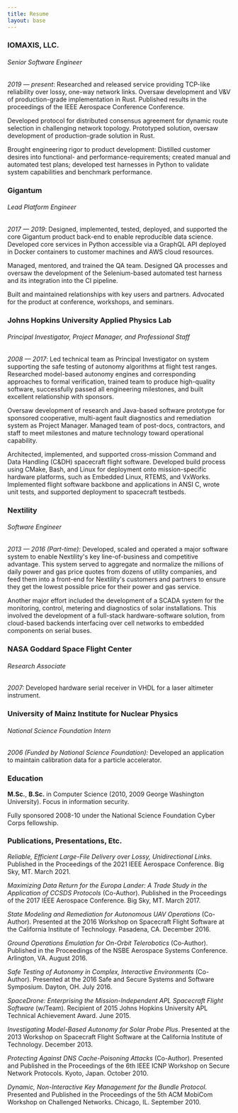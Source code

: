 ```yaml
---
title: Resume
layout: base
---
```


### IOMAXIS, LLC.

###### Senior Software Engineer

*2019 &mdash; present*: Researched and released service providing TCP-like reliability over lossy, one-way network links. Oversaw development and V&V of production-grade implementation in Rust. Published results in the proceedings of the IEEE Aerospace Conference Conference.

Developed protocol for distributed consensus agreement for dynamic route selection in challenging network topology. Prototyped solution, oversaw development of production-grade solution in Rust.

Brought engineering rigor to product development: Distilled customer desires into functional- and performance-requirements; created manual and automated test plans; developed test harnesses in Python to validate system capabilities and benchmark performance.


### Gigantum

###### Lead Platform Engineer

*2017 &mdash; 2019*:
Designed, implemented, tested, deployed, and supported the core Gigantum product back-end to enable reproducible data science. Developed core services in Python accessible via a GraphQL API deployed in Docker containers to customer machines and AWS cloud resources.

Managed, mentored, and trained the QA team. Designed QA processes and oversaw the development of the Selenium-based automated test harness and its integration into the CI pipeline.

Built and maintained relationships with key users and partners. Advocated for the product at conference, workshops, and seminars.


### Johns Hopkins University Applied Physics Lab

###### Principal Investigator, Project Manager, and Professional Staff

*2008 &mdash; 2017*:
Led technical team as Principal Investigator on system supporting the safe testing of autonomy algorithms at flight test ranges. Researched model-based autonomy engines and corresponding approaches to formal verification, trained team to produce high-quality software, successfully passed all engineering milestones, and built excellent relationship with sponsors.

Oversaw development of research and Java-based software prototype for sponsored cooperative, multi-agent fault diagnostics and remediation system as Project Manager. Managed team of post-docs, contractors, and staff to meet milestones and mature technology toward operational capability.

Architected, implemented, and supported cross-mission Command and Data Handling (C&DH) spacecraft flight software. Developed build process using CMake, Bash, and Linux for deployment onto mission-specific hardware platforms, such as Embedded Linux, RTEMS, and VxWorks. Implemented flight software backbone and applications in ANSI C, wrote unit tests, and supported deployment to spacecraft testbeds.


### Nextility

###### Software Engineer

*2013 &mdash; 2016 (Part-time):* Developed, scaled and operated a major software system to enable Nextility's key line-of-business and competitive advantage. This system served to aggregate and normalize the millions of daily power and gas price quotes from dozens of utility companies, and feed them into a front-end for Nextility's customers and partners to ensure they get the lowest possible price for their power and gas service.

Another major effort included the development of a SCADA system for the monitoring, control, metering and diagnostics of solar installations. This involved the development of a full-stack hardware-software solution, from cloud-based backends interfacing over cell networks to embedded components on serial buses.


### NASA Goddard Space Flight Center

###### Research Associate

*2007:* Developed hardware serial receiver in VHDL for a laser altimeter instrument.


### University of Mainz Institute for Nuclear Physics

###### National Science Foundation Intern

*2006 (Funded by National Science Foundation):* Developed an application to maintain calibration data for a particle accelerator.


### Education

**M.Sc.**, **B.Sc.** in Computer Science (2010, 2009 George Washington University). Focus in information security.

Fully sponsored 2008-10 under the National Science Foundation Cyber Corps fellowship.

### Publications, Presentations, Etc.

_Reliable, Efficient Large-File Delivery over Lossy, Unidirectional Links_. Published in the Proceedings of the 2021 IEEE Aerospace Conference. Big Sky, MT. March 2021.

_Maximizing Data Return for the Europa Lander: A Trade Study in the Application of CCSDS Protocols_ (Co-Author). Published in the Proceedings of the 2017 IEEE Aerospace Conference. Big Sky, MT. March 2017.

_State Modeling and Remediation for Autonomous UAV Operations_ (Co-Author). Presented at the 2016 Workshop on Spacecraft Flight Software at the California Institute of Technology. Pasadena, CA. December 2016.

_Ground Operations Emulation for On-Orbit Telerobotics_ (Co-Author). Published in the Proceedings of the NSBE Aerospace Systems Conference. Arlington, VA. August 2016.

_Safe Testing of Autonomy in Complex, Interactive Environments_ (Co-Author). Presented at the 2016 Safe and Secure Systems and Software Symposium. Dayton, OH. July 2016.

_SpaceDrone: Enterprising the Mission-Independent APL Spacecraft Flight Software_ (w/Team). Recipient of 2015 Johns Hopkins University APL Technical Achievement Award. June 2015.

_Investigating Model-Based Autonomy for Solar Probe Plus_. Presented at the 2013 Workshop on Spacecraft Flight Software at the California Institute of Technology. December 2013.

_Protecting Against DNS Cache-Poisoning Attacks_ (Co-Author). Presented and Published in the Proceedings of the 6th IEEE ICNP Workshop on Secure Network Protocols. Kyoto, Japan. October 2010.

_Dynamic, Non-Interactive Key Management for the Bundle Protocol_. Presented and Published in the Proceedings of the 5th ACM MobiCom Workshop on Challenged Networks. Chicago, IL. September 2010.

